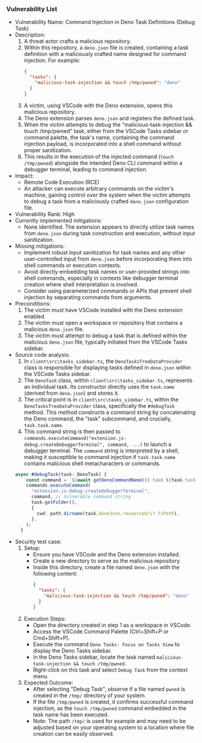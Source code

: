 ### Vulnerability List

- Vulnerability Name: Command Injection in Deno Task Definitions (Debug Task)
- Description:
    1. A threat actor crafts a malicious repository.
    2. Within this repository, a `deno.json` file is created, containing a task definition with a maliciously crafted name designed for command injection. For example:
       ```json
       {
         "tasks": {
           "malicious-task-injection && touch /tmp/pwned": "deno"
         }
       }
       ```
    3. A victim, using VSCode with the Deno extension, opens this malicious repository.
    4. The Deno extension parses `deno.json` and registers the defined task.
    5. When the victim attempts to debug the "malicious-task-injection && touch /tmp/pwned" task, either from the VSCode Tasks sidebar or command palette, the task's name, containing the command injection payload, is incorporated into a shell command without proper sanitization.
    6. This results in the execution of the injected command (`touch /tmp/pwned`) alongside the intended Deno CLI command within a debugger terminal, leading to command injection.
- Impact:
    - Remote Code Execution (RCE)
    - An attacker can execute arbitrary commands on the victim's machine, gaining control over the system when the victim attempts to debug a task from a maliciously crafted `deno.json` configuration file.
- Vulnerability Rank: High
- Currently implemented mitigations:
    - None identified. The extension appears to directly utilize task names from `deno.json` during task construction and execution, without input sanitization.
- Missing mitigations:
    - Implement robust input sanitization for task names and any other user-controlled input from `deno.json` before incorporating them into shell commands or execution contexts.
    - Avoid directly embedding task names or user-provided strings into shell commands, especially in contexts like debugger terminal creation where shell interpretation is involved.
    - Consider using parameterized commands or APIs that prevent shell injection by separating commands from arguments.
- Preconditions:
    1. The victim must have VSCode installed with the Deno extension enabled.
    2. The victim must open a workspace or repository that contains a malicious `deno.json` file.
    3. The victim must attempt to debug a task that is defined within the malicious `deno.json` file, typically initiated from the VSCode Tasks sidebar.
- Source code analysis:
    1. In `client\src\tasks_sidebar.ts`, the `DenoTasksTreeDataProvider` class is responsible for displaying tasks defined in `deno.json` within the VSCode Tasks sidebar.
    2. The `DenoTask` class, within `client\src\tasks_sidebar.ts`, represents an individual task. Its constructor directly uses the `task.name` (derived from `deno.json`) and stores it.
    3. The critical point is in `client\src\tasks_sidebar.ts`, within the `DenoTasksTreeDataProvider` class, specifically the `#debugTask` method. This method constructs a command string by concatenating the Deno command, the "task" subcommand, and crucially, `task.task.name`.
    4. This command string is then passed to `commands.executeCommand("extension.js-debug.createDebuggerTerminal", command, ...)` to launch a debugger terminal. The `command` string is interpreted by a shell, making it susceptible to command injection if `task.task.name` contains malicious shell metacharacters or commands.
    ```typescript
    async #debugTask(task: DenoTask) {
        const command = `${await getDenoCommandName()} task ${task.task.name}`; // Task name is directly embedded in shell command
        commands.executeCommand(
          "extension.js-debug.createDebuggerTerminal",
          command, // Vulnerable command string
          task.getFolder(),
          {
            cwd: path.dirname(task.denoJson.resourceUri!.fsPath),
          },
        );
      }
    ```
- Security test case:
    1. Setup:
        - Ensure you have VSCode and the Deno extension installed.
        - Create a new directory to serve as the malicious repository.
        - Inside this directory, create a file named `deno.json` with the following content:
          ```json
          {
            "tasks": {
              "malicious-task-injection && touch /tmp/pwned": "deno"
            }
          }
          ```
    2. Execution Steps:
        - Open the directory created in step 1 as a workspace in VSCode.
        - Access the VSCode Command Palette (Ctrl+Shift+P or Cmd+Shift+P).
        - Execute the command `Deno Tasks: Focus on Tasks View` to display the Deno Tasks sidebar.
        - In the Deno Tasks sidebar, locate the task named `malicious-task-injection && touch /tmp/pwned`.
        - Right-click on this task and select `Debug Task` from the context menu.
    3. Expected Outcome:
        - After selecting "Debug Task", observe if a file named `pwned` is created in the `/tmp/` directory of your system.
        - If the file `/tmp/pwned` is created, it confirms successful command injection, as the `touch /tmp/pwned` command embedded in the task name has been executed.
        - Note: The path `/tmp/` is used for example and may need to be adjusted based on your operating system to a location where file creation can be easily observed.
